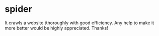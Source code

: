 # spider
It crawls a website tthoroughly with good efficiency. Any help to make it more better would be highly appreciated. Thanks!
